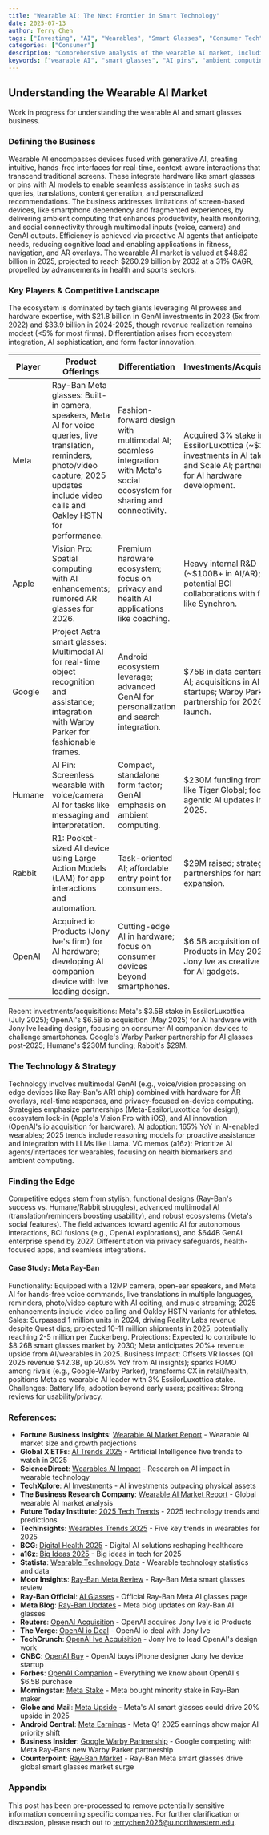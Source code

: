 ```yaml
---
title: "Wearable AI: The Next Frontier in Smart Technology"
date: 2025-07-13
author: Terry Chen
tags: ["Investing", "AI", "Wearables", "Smart Glasses", "Consumer Tech"]
categories: ["Consumer"]
description: "Comprehensive analysis of the wearable AI market, including smart glasses, AI pins, and ambient computing devices. Market size, key players, technology trends, and investment opportunities in the $48.82B wearable AI industry."
keywords: ["wearable AI", "smart glasses", "AI pins", "ambient computing", "consumer AI", "Meta Ray-Ban", "OpenAI hardware", "wearable technology", "AI wearables market"]
---
```


## Understanding the Wearable AI Market

Work in progress for understanding the wearable AI and smart glasses business.

### Defining the Business
Wearable AI encompasses devices fused with generative AI, creating intuitive, hands-free interfaces for real-time, context-aware interactions that transcend traditional screens. These integrate hardware like smart glasses or pins with AI models to enable seamless assistance in tasks such as queries, translations, content generation, and personalized recommendations. The business addresses limitations of screen-based devices, like smartphone dependency and fragmented experiences, by delivering ambient computing that enhances productivity, health monitoring, and social connectivity through multimodal inputs (voice, camera) and GenAI outputs. Efficiency is achieved via proactive AI agents that anticipate needs, reducing cognitive load and enabling applications in fitness, navigation, and AR overlays. The wearable AI market is valued at $48.82 billion in 2025, projected to reach $260.29 billion by 2032 at a 31% CAGR, propelled by advancements in health and sports sectors.

### Key Players & Competitive Landscape
The ecosystem is dominated by tech giants leveraging AI prowess and hardware expertise, with $21.8 billion in GenAI investments in 2023 (5x from 2022) and $33.9 billion in 2024-2025, though revenue realization remains modest (<5% for most firms). Differentiation arises from ecosystem integration, AI sophistication, and form factor innovation.

| Player | Product Offerings | Differentiation | Investments/Acquisitions |
|--------|-------------------|-----------------|--------------------------|
| Meta | Ray-Ban Meta glasses: Built-in camera, speakers, Meta AI for voice queries, live translation, reminders, photo/video capture; 2025 updates include video calls and Oakley HSTN for performance. | Fashion-forward design with multimodal AI; seamless integration with Meta's social ecosystem for sharing and connectivity. | Acquired 3% stake in EssilorLuxottica (~$3.5B); investments in AI talent and Scale AI; partnerships for AI hardware development. |
| Apple | Vision Pro: Spatial computing with AI enhancements; rumored AR glasses for 2026. | Premium hardware ecosystem; focus on privacy and health AI applications like coaching. | Heavy internal R&D (~$100B+ in AI/AR); potential BCI collaborations with firms like Synchron. |
| Google | Project Astra smart glasses: Multimodal AI for real-time object recognition and assistance; integration with Warby Parker for fashionable frames. | Android ecosystem leverage; advanced GenAI for personalization and search integration. | $75B in data centers for AI; acquisitions in AI startups; Warby Parker partnership for 2026 launch. |
| Humane | AI Pin: Screenless wearable with voice/camera AI for tasks like messaging and interpretation. | Compact, standalone form factor; GenAI emphasis on ambient computing. | $230M funding from VCs like Tiger Global; focus on agentic AI updates in 2025. |
| Rabbit | R1: Pocket-sized AI device using Large Action Models (LAM) for app interactions and automation. | Task-oriented AI; affordable entry point for consumers. | $29M raised; strategic partnerships for hardware expansion. |
| OpenAI | Acquired io Products (Jony Ive's firm) for AI hardware; developing AI companion device with Ive leading design. | Cutting-edge AI in hardware; focus on consumer devices beyond smartphones. | $6.5B acquisition of io Products in May 2025; Jony Ive as creative head for AI gadgets. |

Recent investments/acquisitions: Meta's $3.5B stake in EssilorLuxottica (July 2025); OpenAI's $6.5B io acquisition (May 2025) for AI hardware with Jony Ive leading design, focusing on consumer AI companion devices to challenge smartphones. Google's Warby Parker partnership for AI glasses post-2025; Humane's $230M funding; Rabbit's $29M.

### The Technology & Strategy
Technology involves multimodal GenAI (e.g., voice/vision processing on edge devices like Ray-Ban's AR1 chip) combined with hardware for AR overlays, real-time responses, and privacy-focused on-device computing. Strategies emphasize partnerships (Meta-EssilorLuxottica for design), ecosystem lock-in (Apple's Vision Pro with iOS), and AI innovation (OpenAI's io acquisition for hardware). AI adoption: 165% YoY in AI-enabled wearables; 2025 trends include reasoning models for proactive assistance and integration with LLMs like Llama. VC memos (a16z): Prioritize AI agents/interfaces for wearables, focusing on health biomarkers and ambient computing.

### Finding the Edge
Competitive edges stem from stylish, functional designs (Ray-Ban's success vs. Humane/Rabbit struggles), advanced multimodal AI (translation/reminders boosting usability), and robust ecosystems (Meta's social features). The field advances toward agentic AI for autonomous interactions, BCI fusions (e.g., OpenAI explorations), and $644B GenAI enterprise spend by 2027. Differentiation via privacy safeguards, health-focused apps, and seamless integrations.

#### Case Study: Meta Ray-Ban
Functionality: Equipped with a 12MP camera, open-ear speakers, and Meta AI for hands-free voice commands, live translations in multiple languages, reminders, photo/video capture with AI editing, and music streaming; 2025 enhancements include video calling and Oakley HSTN variants for athletes. Sales: Surpassed 1 million units in 2024, driving Reality Labs revenue despite Quest dips; projected 10-11 million shipments in 2025, potentially reaching 2-5 million per Zuckerberg. Projections: Expected to contribute to $8.26B smart glasses market by 2030; Meta anticipates 20%+ revenue upside from AI/wearables in 2025. Business Impact: Offsets VR losses (Q1 2025 revenue $42.3B, up 20.6% YoY from AI insights); sparks FOMO among rivals (e.g., Google-Warby Parker), transforms CX in retail/health, positions Meta as wearable AI leader with 3% EssilorLuxottica stake. Challenges: Battery life, adoption beyond early users; positives: Strong reviews for usability/privacy.

### References:

- **Fortune Business Insights**: [Wearable AI Market Report](https://www.fortunebusinessinsights.com/wearable-ai-market-109561) - Wearable AI market size and growth projections
- **Global X ETFs**: [AI Trends 2025](https://www.globalxetfs.com/articles/artificial-intelligence-five-trends-to-watch-in-2025/) - Artificial Intelligence five trends to watch in 2025
- **ScienceDirect**: [Wearables AI Impact](https://www.sciencedirect.com/science/article/pii/S2667096824000831) - Research on AI impact in wearable technology
- **TechXplore**: [AI Investments](https://techxplore.com/news/2025-07-investments-ai-outpacing-physical-assets.html) - AI investments outpacing physical assets
- **The Business Research Company**: [Wearable AI Market Report](https://www.thebusinessresearchcompany.com/report/wearable-ai-global-market-report) - Global wearable AI market analysis
- **Future Today Institute**: [2025 Tech Trends](https://ftsg.com/wp-content/uploads/2025/03/FTSG_2025_TR_FINAL_LINKED.pdf) - 2025 technology trends and predictions
- **TechInsights**: [Wearables Trends 2025](https://www.techinsights.com/blog/five-key-trends-wearables-2025) - Five key trends in wearables for 2025
- **BCG**: [Digital Health 2025](https://www.bcg.com/publications/2025/digital-ai-solutions-reshape-health-care-2025) - Digital AI solutions reshaping healthcare
- **a16z**: [Big Ideas 2025](https://a16z.com/big-ideas-in-tech-2025/) - Big ideas in tech for 2025
- **Statista**: [Wearable Technology Data](https://www.statista.com/topics/1556/wearable-technology/) - Wearable technology statistics and data
- **Moor Insights**: [Ray-Ban Meta Review](https://moorinsightsstrategy.com/research-notes/ray-ban-meta-smart-glasses-review-better-cooler-and-more-useful-than-ever/) - Ray-Ban Meta smart glasses review
- **Ray-Ban Official**: [AI Glasses](https://www.ray-ban.com/canada/en/rayban-meta-ai-glasses) - Official Ray-Ban Meta AI glasses page
- **Meta Blog**: [Ray-Ban Updates](https://www.meta.com/blog/ray-ban-ai-glasses-skyler-wayfarers-live-translation-instagram-direct/) - Meta blog updates on Ray-Ban AI glasses
- **Reuters**: [OpenAI Acquisition](https://www.reuters.com/technology/openai-acquires-jony-ives-io-products-2025-05-21/) - OpenAI acquires Jony Ive's io Products
- **The Verge**: [OpenAI io Deal](https://www.theverge.com/news/703114/openai-io-jony-ive-sam-altman-ai-hardware) - OpenAI io deal with Jony Ive
- **TechCrunch**: [OpenAI Ive Acquisition](https://techcrunch.com/2025/05/21/jony-ive-to-lead-openais-design-work-following-6-5b-acquisition-of-his-company/) - Jony Ive to lead OpenAI's design work
- **CNBC**: [OpenAI Buy](https://www.cnbc.com/2025/05/21/openai-buys-iphone-designer-jony-ive-device-startup-for-6point4-billion.html) - OpenAI buys iPhone designer Jony Ive device startup
- **Forbes**: [OpenAI Companion](https://www.forbes.com/sites/tylerroush/2025/05/22/everything-we-know-about-openais-65-billion-purchase-of-jony-ives-io/) - Everything we know about OpenAI's $6.5B purchase
- **Morningstar**: [Meta Stake](https://www.morningstar.com/news/dow-jones/202507091107/meta-bought-minority-stake-in-ray-ban-maker-essilorluxottica-bloomberg-says-citing-sources) - Meta bought minority stake in Ray-Ban maker
- **Globe and Mail**: [Meta Upside](https://www.theglobeandmail.com/investing/markets/stocks/META/pressreleases/30712619/metas-ai-smart-glasses-could-drive-20-upside-in-2025/) - Meta's AI smart glasses could drive 20% upside in 2025
- **Android Central**: [Meta Earnings](https://www.androidcentral.com/apps-software/meta/meta-q1-2025-earnings-show-major-ai-priority-shift-ray-ban-success) - Meta Q1 2025 earnings show major AI priority shift
- **Business Insider**: [Google Warby Partnership](https://www.businessinsider.com/google-competing-with-meta-ray-bans-new-warby-parker-partnership-2025-5) - Google competing with Meta Ray-Bans new Warby Parker partnership
- **Counterpoint**: [Ray-Ban Market](https://www.counterpointresearch.com/insight/post-insight-research-notes-blogs-rayban-meta-smart-glasses-drive-global-smart-glasses-market-surge-in-2024-fuelling-momentum-in-2025-with-projected-60-cagr-through-2029/) - Ray-Ban Meta smart glasses drive global smart glasses market surge

### Appendix 
This post has been pre-processed to remove potentially sensitive information concerning specific companies. For further clarification or discussion, please reach out to terrychen2026@u.northwestern.edu.